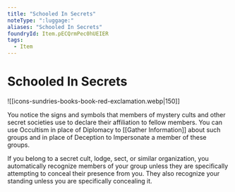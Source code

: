 ```yaml
---
title: "Schooled In Secrets"
noteType: ":luggage:"
aliases: "Schooled In Secrets"
foundryId: Item.pECQrmPec0hUEIER
tags:
  - Item
---
```


# Schooled In Secrets
![[icons-sundries-books-book-red-exclamation.webp|150]]

You notice the signs and symbols that members of mystery cults and other secret societies use to declare their affiliation to fellow members. You can use Occultism in place of Diplomacy to [[Gather Information]] about such groups and in place of Deception to Impersonate a member of these groups.

If you belong to a secret cult, lodge, sect, or similar organization, you automatically recognize members of your group unless they are specifically attempting to conceal their presence from you. They also recognize your standing unless you are specifically concealing it.
